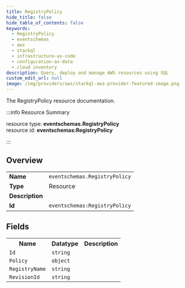 ```yaml
---
title: RegistryPolicy
hide_title: false
hide_table_of_contents: false
keywords:
  - RegistryPolicy
  - eventschemas
  - aws
  - stackql
  - infrastructure-as-code
  - configuration-as-data
  - cloud inventory
description: Query, deploy and manage AWS resources using SQL
custom_edit_url: null
image: /img/providers/aws/stackql-aws-provider-featured-image.png
---
```

The RegistryPolicy resource documentation.

:::info Resource Summary

<div class="row">
<div class="providerDocColumn">
<span>resource type:&nbsp;<b>eventschemas.RegistryPolicy</b></span><br />
<span>resource id:&nbsp;<b>eventschemas:RegistryPolicy</b></span><br />
</div>
</div>

:::

## Overview
<table><tbody>
<tr><td><b>Name</b></td><td><code>eventschemas.RegistryPolicy</code></td></tr>
<tr><td><b>Type</b></td><td>Resource</td></tr>
<tr><td><b>Description</b></td><td></td></tr>
<tr><td><b>Id</b></td><td><code>eventschemas:RegistryPolicy</code></td></tr>
</tbody></table>

## Fields
<table><tbody>
<tr><th>Name</th><th>Datatype</th><th>Description</th></tr>
<tr><td><code>Id</code></td><td><code>string</code></td><td></td></tr><tr><td><code>Policy</code></td><td><code>object</code></td><td></td></tr><tr><td><code>RegistryName</code></td><td><code>string</code></td><td></td></tr><tr><td><code>RevisionId</code></td><td><code>string</code></td><td></td></tr>
</tbody></table>